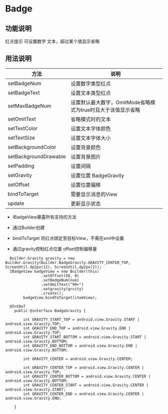# Badge

## 功能说明
红点提示 可设置数字 文本，超过某个值显示省略

## 用法说明
方法|说明
---|---
setBadgeNum|设置数字类型红点
setBadgeText|设置文本类型红点
setMaxBadgeNum|设置默认最大数字，OmitMode省略模式为true时且大于该值显示省略
setOmitText|省略模式时的文本
setTextColor|设置文本字体颜色
setTextSize|设置文本字体大小
setBackgroundColor|设置背景颜色
setBackgroundDrawable|设置背景图片
setPadding|设置间隔
setGravity|设置位置 BadgeGravity
setOffset|设置位置偏移
bindToTarget|需要显示消息的View
update|更新显示状态

- IBadgeView暴露所有支持的方法

- 通过Builder创建

- bindToTarget 将红点绑定至目标View，不需在xml中设置

- 通过gravity控制红点位置 offset控制偏移量

```
  Builder.Gravity gravity = new Builder.Gravity(Builder.BadgeGravity.GRAVITY_CENTER_TOP, ScreenUtil.dp2px(12), ScreenUtil.dp2px(2));
  IBadgeView badgeView = new Builder(this)
                .setOffset(50, 0)
                .setBadgeNum(num)
                .setOmitText("99+")
                .setgravity(grvity)
                .create();
        badgeView.bindToTarget(itemView);
```


```
  @IntDef
    public @interface BadgeGravity {

        int GRAVITY_START_TOP = android.view.Gravity.START | android.view.Gravity.TOP;
        int GRAVITY_END_TOP = android.view.Gravity.END | android.view.Gravity.TOP;
        int GRAVITY_START_BOTTOM = android.view.Gravity.START | android.view.Gravity.BOTTOM;
        int GRAVITY_END_BOTTOM = android.view.Gravity.END | android.view.Gravity.BOTTOM;

        int GRAVITY_CENTER = android.view.Gravity.CENTER;

        int GRAVITY_CENTER_TOP = android.view.Gravity.CENTER | android.view.Gravity.TOP;
        int GRAVITY_CENTER_BOTTOM = android.view.Gravity.CENTER | android.view.Gravity.BOTTOM;
        int GRAVITY_CENTER_START = android.view.Gravity.CENTER | android.view.Gravity.START;
        int GRAVITY_CENTER_END = android.view.Gravity.CENTER | android.view.Gravity.END;

    }
```

